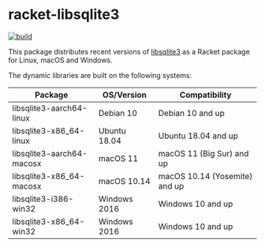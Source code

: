 # racket-libsqlite3

[![build](https://github.com/Bogdanp/racket-libsqlite3/actions/workflows/push.yml/badge.svg)](https://github.com/Bogdanp/racket-libsqlite3/actions/workflows/push.yml)

This package distributes recent versions of [libsqlite3] as a Racket
package for Linux, macOS and Windows.

The dynamic libraries are built on the following systems:

| Package                   | OS/Version   | Compatibility                 |
|---------------------------|--------------|-------------------------------|
| libsqlite3-aarch64-linux  | Debian 10    | Debian 10 and up              |
| libsqlite3-x86_64-linux   | Ubuntu 18.04 | Ubuntu 18.04 and up           |
| libsqlite3-aarch64-macosx | macOS 11     | macOS 11 (Big Sur) and up     |
| libsqlite3-x86_64-macosx  | macOS 10.14  | macOS 10.14 (Yosemite) and up |
| libsqlite3-i386-win32     | Windows 2016 | Windows 10 and up             |
| libsqlite3-x86_64-win32   | Windows 2016 | Windows 10 and up             |


[libsqlite3]: https://github.com/sqlite/sqlite
